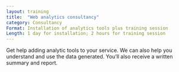 ```yaml
---
layout: training
title:  "Web analytics consultancy"
category: Consultancy
Format: Installation of analytics tools plus training session  
Length: 1 day for installation; 2 hours for training session
---
```


Get help adding analytic tools to your service. We can also help you understand and use the data generated. You’ll also receive a written summary and report.
